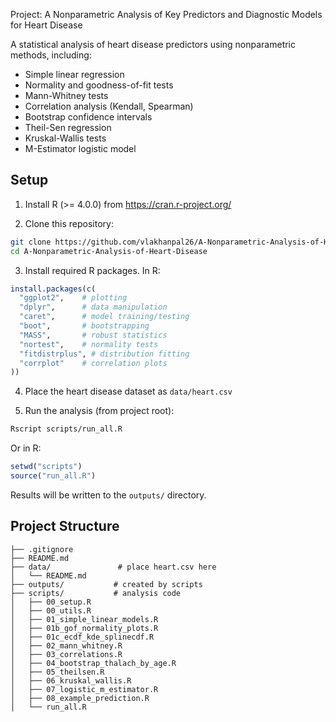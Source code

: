 Project: A Nonparametric Analysis of Key Predictors and Diagnostic Models for Heart Disease

A statistical analysis of heart disease predictors using nonparametric methods, including:
- Simple linear regression
- Normality and goodness-of-fit tests
- Mann-Whitney tests
- Correlation analysis (Kendall, Spearman)
- Bootstrap confidence intervals
- Theil-Sen regression
- Kruskal-Wallis tests
- M-Estimator logistic model

## Setup

1. Install R (>= 4.0.0) from https://cran.r-project.org/

2. Clone this repository:
```bash
git clone https://github.com/vlakhanpal26/A-Nonparametric-Analysis-of-Heart-Disease.git
cd A-Nonparametric-Analysis-of-Heart-Disease
```

3. Install required R packages. In R:
```r
install.packages(c(
  "ggplot2",    # plotting
  "dplyr",      # data manipulation
  "caret",      # model training/testing
  "boot",       # bootstrapping
  "MASS",       # robust statistics
  "nortest",    # normality tests
  "fitdistrplus", # distribution fitting
  "corrplot"    # correlation plots
))
```

4. Place the heart disease dataset as `data/heart.csv`

5. Run the analysis (from project root):
```bash
Rscript scripts/run_all.R
```

Or in R:
```r
setwd("scripts")
source("run_all.R")
```

Results will be written to the `outputs/` directory.

## Project Structure

```
├── .gitignore
├── README.md
├── data/               # place heart.csv here
│   └── README.md
├── outputs/           # created by scripts
├── scripts/           # analysis code
│   ├── 00_setup.R
│   ├── 00_utils.R
│   ├── 01_simple_linear_models.R 
│   ├── 01b_gof_normality_plots.R
│   ├── 01c_ecdf_kde_splinecdf.R
│   ├── 02_mann_whitney.R
│   ├── 03_correlations.R
│   ├── 04_bootstrap_thalach_by_age.R
│   ├── 05_theilsen.R
│   ├── 06_kruskal_wallis.R
│   ├── 07_logistic_m_estimator.R
│   ├── 08_example_prediction.R
│   └── run_all.R
```

